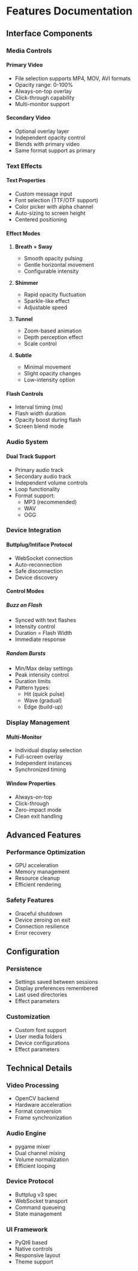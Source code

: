 # Features Documentation

## Interface Components

### Media Controls

#### Primary Video
- File selection supports MP4, MOV, AVI formats
- Opacity range: 0-100%
- Always-on-top overlay
- Click-through capability
- Multi-monitor support

#### Secondary Video
- Optional overlay layer
- Independent opacity control
- Blends with primary video
- Same format support as primary

### Text Effects

#### Text Properties
- Custom message input
- Font selection (TTF/OTF support)
- Color picker with alpha channel
- Auto-sizing to screen height
- Centered positioning

#### Effect Modes
1. **Breath + Sway**
   - Smooth opacity pulsing
   - Gentle horizontal movement
   - Configurable intensity

2. **Shimmer**
   - Rapid opacity fluctuation
   - Sparkle-like effect
   - Adjustable speed

3. **Tunnel**
   - Zoom-based animation
   - Depth perception effect
   - Scale control

4. **Subtle**
   - Minimal movement
   - Slight opacity changes
   - Low-intensity option

#### Flash Controls
- Interval timing (ms)
- Flash width duration
- Opacity boost during flash
- Screen blend mode

### Audio System

#### Dual Track Support
- Primary audio track
- Secondary audio track
- Independent volume controls
- Loop functionality
- Format support:
  - MP3 (recommended)
  - WAV
  - OGG

### Device Integration

#### Buttplug/Intiface Protocol
- WebSocket connection
- Auto-reconnection
- Safe disconnection
- Device discovery

#### Control Modes

##### Buzz on Flash
- Synced with text flashes
- Intensity control
- Duration = Flash Width
- Immediate response

##### Random Bursts
- Min/Max delay settings
- Peak intensity control
- Duration limits
- Pattern types:
  - Hit (quick pulse)
  - Wave (gradual)
  - Edge (build-up)

### Display Management

#### Multi-Monitor
- Individual display selection
- Full-screen overlay
- Independent instances
- Synchronized timing

#### Window Properties
- Always-on-top
- Click-through
- Zero-impact mode
- Clean exit handling

## Advanced Features

### Performance Optimization
- GPU acceleration
- Memory management
- Resource cleanup
- Efficient rendering

### Safety Features
- Graceful shutdown
- Device zeroing on exit
- Connection resilience
- Error recovery

## Configuration

### Persistence
- Settings saved between sessions
- Display preferences remembered
- Last used directories
- Effect parameters

### Customization
- Custom font support
- User media folders
- Device configurations
- Effect parameters

## Technical Details

### Video Processing
- OpenCV backend
- Hardware acceleration
- Format conversion
- Frame synchronization

### Audio Engine
- pygame mixer
- Dual channel mixing
- Volume normalization
- Efficient looping

### Device Protocol
- Buttplug v3 spec
- WebSocket transport
- Command queueing
- State management

### UI Framework
- PyQt6 based
- Native controls
- Responsive layout
- Theme support
